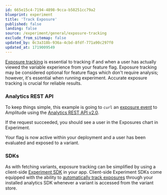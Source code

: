 ```yaml
---
id: 665e15c4-7194-4898-9cca-b58251cc79a2
blueprint: experiment
title: 'Track Exposure'
published: false
landing: false
source: /experiment/general/exposure-tracking
exclude_from_sitemap: false
updated_by: 0c3a318b-936a-4cbd-8fdf-771a90c297f0
updated_at: 1719009549
---
```

[Exposure tracking](/docs/experiment/under-the-hood/event-tracking#exposure-events) is essential to tracking if and when a user has actually viewed the variable experience from your feature flag. Exposure tracking may be considered optional for feature flags which don't require analysis; however, it's essential when running experiment. Accurate exposure tracking is crucial for reliable results.

### Analytics REST API

To keep things simple, this example is going to `curl` an [exposure event](/docs/experiment/under-the-hood/event-tracking#exposure-events) to Amplitude using the [Analytics REST API v2.0](/docs/apis/analytics/http-v2).

<!--table to go here-->

If the request succeeded, you should see a user in the Exposures chart in Experiment.

Your flag is now active within your deployment and a user has been evaluated and exposed to a variant.

### SDKs

As with fetching variants, exposure tracking can be simplified by using a client-side [Experiment SDK](/docs/sdks/experiment-sdks) in your app. Client-side Experiment SDKs come equipped with the ability to [automatically track exposures](/docs/experiment/under-the-hood/event-tracking#automatic-exposure-tracking) through your installed analytics SDK whenever a variant is accessed from the variant store.
